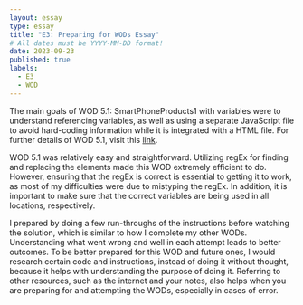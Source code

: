 ```yaml
---
layout: essay
type: essay
title: "E3: Preparing for WODs Essay"
# All dates must be YYYY-MM-DD format!
date: 2023-09-23
published: true
labels:
  - E3
  - WOD
---
```

The main goals of WOD 5.1: SmartPhoneProducts1 with variables were to understand referencing variables, as well as using a separate JavaScript file to avoid hard-coding information while it is integrated with a HTML file. For further details of WOD 5.1, visit this <a href="https://dport96.github.io/ITM352/morea/050.variables_data_types/experience-SmartPhoneProducts1_variables.html">link</a>.

WOD 5.1 was relatively easy and straightforward. Utilizing regEx for finding and replacing the elements made this WOD extremely efficient to do. However, ensuring that the regEx is correct is essential to getting it to work, as most of my difficulties were due to mistyping the regEx. In addition, it is important to make sure that the correct variables are being used in all locations, respectively. 

I prepared by doing a few run-throughs of the instructions before watching the solution, which is similar to how I complete my other WODs. Understanding what went wrong and well in each attempt leads to better outcomes. To be better prepared for this WOD and future ones, I would research certain code and instructions, instead of doing it without thought, because it helps with understanding the purpose of doing it. Referring to other resources, such as the internet and your notes, also helps when you are preparing for and attempting the WODs, especially in cases of error.
